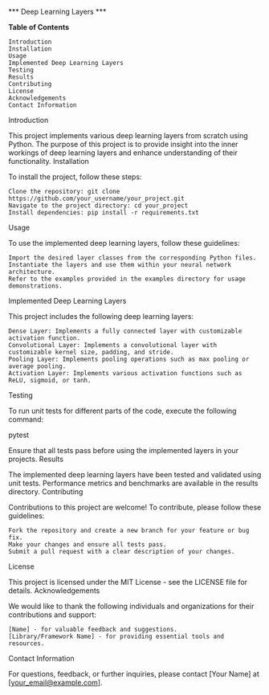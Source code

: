 *** Deep Learning Layers ***

**Table of Contents**

    Introduction
    Installation
    Usage
    Implemented Deep Learning Layers
    Testing
    Results
    Contributing
    License
    Acknowledgements
    Contact Information

Introduction

This project implements various deep learning layers from scratch using Python. The purpose of this project is to provide insight into the inner workings of deep learning layers and enhance understanding of their functionality.
Installation

To install the project, follow these steps:

    Clone the repository: git clone https://github.com/your_username/your_project.git
    Navigate to the project directory: cd your_project
    Install dependencies: pip install -r requirements.txt

Usage

To use the implemented deep learning layers, follow these guidelines:

    Import the desired layer classes from the corresponding Python files.
    Instantiate the layers and use them within your neural network architecture.
    Refer to the examples provided in the examples directory for usage demonstrations.

Implemented Deep Learning Layers

This project includes the following deep learning layers:

    Dense Layer: Implements a fully connected layer with customizable activation function.
    Convolutional Layer: Implements a convolutional layer with customizable kernel size, padding, and stride.
    Pooling Layer: Implements pooling operations such as max pooling or average pooling.
    Activation Layer: Implements various activation functions such as ReLU, sigmoid, or tanh.

Testing

To run unit tests for different parts of the code, execute the following command:

pytest

Ensure that all tests pass before using the implemented layers in your projects.
Results

The implemented deep learning layers have been tested and validated using unit tests. Performance metrics and benchmarks are available in the results directory.
Contributing

Contributions to this project are welcome! To contribute, please follow these guidelines:

    Fork the repository and create a new branch for your feature or bug fix.
    Make your changes and ensure all tests pass.
    Submit a pull request with a clear description of your changes.

License

This project is licensed under the MIT License - see the LICENSE file for details.
Acknowledgements

We would like to thank the following individuals and organizations for their contributions and support:

    [Name] - for valuable feedback and suggestions.
    [Library/Framework Name] - for providing essential tools and resources.

Contact Information

For questions, feedback, or further inquiries, please contact [Your Name] at [your_email@example.com].
